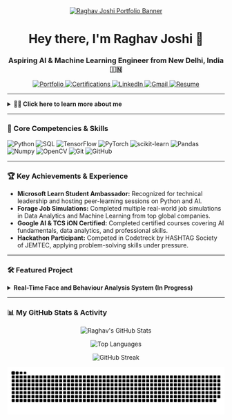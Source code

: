 <div align="center">
  <a href="https://portfolio-bfu1.vercel.app" target="_blank" rel="noopener noreferrer">
    <img 
      src="https://capsule-render.vercel.app/api?type=wave&color=007cf0&height=280&section=header&text=Raghav%20Joshi&desc=%20%20%20%20%20%20%20%20%20%20%20%20%20%20%20%20%20%20%20%20%20%20%20%20%20%20%20%20%20%20%20%20%20%20%20%20%20%20%20%20%20%20%20%20%20%20%20%20%20%20%20%20%20%20%20%20%20%20%20%20%20%20%20%20%20%20%20%20%20%20%20%20%20%20%20%20%20%20%20%20%20%20%20%20%20%20%20%20%20%20%20%20%20%20%20%20%20%20%20%20%20%20%20%20%20%20%20%20%20%20%20%20%20%20%20%20%20%20%20%20%20%20%20%20%20%20%20%20%20%20%20%20%20%20%20%20%20%20%20%20%20%20%20%20%20%20%20%20%20%20%20%20%20%20%20%20%20%20%20%20%20%20%20%20%20%20%20%20%20%20%20%20%20%20%20%20%20%20%20%20%20%20%20%20%20%20%20%20%20%20%20%20%20%20%20%20%20%20%20%20%20%20%20%20%20%20%20%20%20%20%20%20%20%20%20%20%20%20%20%20%20%20%20%20%20%20%20%20%20%20%20%20%20%20%20%20%20%20%20%20%20%20%20%20%20%20%20%20%20%20%20%20%20%20%20%20%20%20%20%20%20%20%20%20%20%20%20%20%20%20%20%20%20%20%20%20%20%20%20%20%20%20%20%20%20%20%20%20%20%20%20%20%20%20%20%20%20%20%20%20%20%20%20%20%20%20%20%20%20%20%20%20%20%20%20%20%20%20%20%20%20%20%20%20%20%20%20%20%20%20%20%20%20%20%20%20%20%20%20%20%20%20%20%20%20%20%20%20%20%20%20%20%20%20%20%20%20%20%20%20%20%20%20%20%20%20%20%20%20%20%20%20%20%20%20%20%20%20%20%20%20%20%20%20%20%20%20%20%20%20%20%20%20%20%20%20%20%20%20%20%20%20%20%20%20%20%20%20%20%20%20%20%20%20%20%20%20%20%20%20%20%20%20%20%20%20%20%20%20%20%20%20%20%20%20%20%20%20%20%20%20%20%20%20%20%20%20%20%20%20%20%20%20%20%20%20%20%20%20%20%20%20%20%20%20%20%20%20%20%20%20%20%20%20%20%20%20%20%20%20%20%20%20%20%20%20%20%20%20%20%20%20%20%20%20%20%20%20%20%20%20%20%20%20%20%20%20%20%20%20%20%20%20%20%20%20%20%20%20%20%20%20%20%20%20%20%20%20%20%20%20%20%20%20%20%20%20%20%20%20%20%20%20%20%20%20%20%20%20%20%20%20%20%20%20%20%20%20%20%20%20%20%20%20%20%20%20%20%20%20%20%20%20%20%20%20%20%20%20%20%20%20%20%20%20%20%20%20%20%20%20%20%20%20%20%20%20%20%20%20%20%20%20%20%20%20%20%20%20%20%20%20%20%20%20%20%20%20%20%20%20%20%20%20%20%20%20%20%20%20%20%20%20%20%20%20%20%20%20%20%20%20%20%20%20%20%20%20%20%20%20%20%20%20%20%20%20%20%20%20%20%20%20%20%20%20%20%20%20%20%20%20%20%20%20%20%20%20%20%20%20%20%20%20%20%20%20%20%20%20%20%20%20%20%20%20%20%20%20%20%20%20%20%20%20%20%20%20%20%20%20%20%20%20%20%20%20%20%20%20%20%20%20%20%20%20%20%20%20%20%20%20%20%20%20%20%20%20%20%20%20%20%20%20%20%20%20%20%20%20%20%20%20%20%20%20%20%20%20%20%20%20%20%20%20%20%20%20%20%20%20%20%20%20%20%20%20%20%20%20%20%20%20%20%20%20%20%20%20%20%20%20%20%20%20%20%20%20%20%20%20%20%20%20%20%20%%20%20%20%20%20%20%20%20%20%20%20%20%20%20%20%20%20%20%20%20%20%20%20%20%20%20%20%20%20%20%20%20%20%20%20%20%20%20%20%20%20%20%20%20%20%20%20%20%20%20%20%20%20%20%20%20%20%20%20%20%20%20%20%20%20%20%20%20%20%20%20%20%20%20%20%20%20%20%20%20%20%20%20%20%20%20%20%20%20%20%20%20%20%20%20%20%20%20%20%20%20%20%20%20%20%20%20%20%20%20%20%20%20%20%20%20%20%20%20%20%20%20%20%20%20%20%20%20%20%20%20%20%20%20%20%20%20%20%20%20%20%20%20%20%20%20%20%20%20%20%20%20%20%20%20%20%20%20%20%20%20%20%20%20%20%20%20%20%20%20%20%20%20%20%20%20%20%20%20%20%20%20%20%20%20%20%20%20%20%20%20%20%20%20%20%20%20%20%20%20%20%20%20%20%20%20%20%20%20%20%20%20%20%20%20%20%20%20%20%20%20%20%20%20%20%20%20%20%20%20%20%20%20%20%20%20%20%20%20%20%20%20%20%20%20%20%20%20%20%20%20%20%20%20%20%20%20%20%20%20%20%20%20%20%20%20%20%20%20%20%20%20%20%20%20%20%20%20%20%20%20%20%20%20%20%20%20%20%20%20%20%20%20%20%20%20%20%20%20%20%20%20%20%20%20%20%20%20%20%20%20%20%20%20%20%20%20%20%20%20%20%20%20%20%20%20%20%20%20%20%20%20%20%20%20%20%20%20%20%20%20%20%20%20%20%20%20%20%20%20%20%20%20%20%20%20%20%20%20%20%20%20%20%20%20%20%20%20%20%20%20%20%20%20%20%20%20%20%20%20%20%20%20%20%20%20%20%20%20%20%20%20%20%20%20%20%20%20%20%20%20%20%20%20%20%20%20%20%20%20%20%20%20%20%20%20%20%20%20%20%20%20%20%20%20%20%20%20%20%20%20%20%20%20%20%20%20%20%20%20%20%20%20%20%20%20%20%20%20%20%20%20%20%20%20%20%20%20%20%20%20%20%20%20%20%20%20%20%20%20%20%20%20%20%20%20%20%20%20%20%20%20%20%20%20%20%20%20%20%20%20%20%20%20%20%20%20%20%20%20%20%20%20%20%20%20%20%20%20%20%20%20%20%20%20%20%20%20%20%20%20%20%20%20%20%20%20%20%20%20%20%20%20%20%20%20%20%20%20%20%20%20%20%20%20%20%20%20%20%20%20%20%20%20%20%20%20%20%20%20%20%20%20%20%20%20%20%20%20%20%20%20%20%20%20%20%20%20%20Aspiring%20AI%20and%20ML%20Engineer&fontSize=45&descSize=20&fontColor=ffffff&animation=fadeIn" 
      alt="Raghav Joshi Portfolio Banner" 
      style="max-width: 100%; height: auto;"
    />
  </a>
</div>

<h1 align="center">Hey there, I'm Raghav Joshi 👋</h1>
<h3 align="center">Aspiring AI & Machine Learning Engineer from New Delhi, India 🇮🇳</h3>

<p align="center">
  <a href="https://portfolio-bfu1.vercel.app" target="_blank">
    <img src="https://img.shields.io/badge/View_My_Portfolio-00AADD?style=for-the-badge&logo=rocket&logoColor=white" alt="Portfolio"/>
  </a>
  <a href="https://raghavj12345.github.io/Certifications/" target="_blank">
    <img src="https://img.shields.io/badge/View_Certifications-FFC107?style=for-the-badge&logo=scroll&logoColor=black" alt="Certifications"/>
  </a>
  <a href="https://www.linkedin.com/in/raghav-joshi-687a02373" target="_blank">
    <img src="https://img.shields.io/badge/LinkedIn-0077B5?style=for-the-badge&logo=linkedin&logoColor=white" alt="LinkedIn"/>
  </a>
  <a href="mailto:raghavj12321@gmail.com">
    <img src="https://img.shields.io/badge/Email_Me-D14836?style=for-the-badge&logo=gmail&logoColor=white" alt="Gmail"/>
  </a>
  <a href="https://github.com/raghavj12345/raghavj12345/blob/main/RaghavJoshiResume.pdf" target="_blank">
    <img src="https://img.shields.io/badge/View_Resume-DA291C?style=for-the-badge&logo=adobeacrobatreader&logoColor=white" alt="Resume"/>
  </a>
</p>

---

<details>
  <summary>👨‍💻<strong> Click here to learn more about me</strong></summary>
  <br>
  I am a motivated and detail-oriented AI/ML enthusiast currently pursuing my B.Tech in Computer Science. My passion lies in turning complex data into actionable insights and building impactful, intelligent solutions. I have hands-on experience with key machine learning frameworks and a proven ability to learn and adapt in collaborative, fast-paced environments. I'm always eager to connect and discuss new technologies, projects, or opportunities!
</details>

---

### 🚀 Core Competencies & Skills

<p align="left">
  <img src="https://img.shields.io/badge/Python-3776AB?style=for-the-badge&logo=python&logoColor=white" alt="Python"/>
  <img src="https://img.shields.io/badge/SQL-4479A1?style=for-the-badge&logo=postgresql&logoColor=white" alt="SQL"/>
  <img src="https://img.shields.io/badge/TensorFlow-FF6F00?style=for-the-badge&logo=tensorflow&logoColor=white" alt="TensorFlow"/>
  <img src="https://img.shields.io/badge/PyTorch-EE4C2C?style=for-the-badge&logo=pytorch&logoColor=white" alt="PyTorch"/>
  <img src="https://img.shields.io/badge/scikit--learn-F7931E?style=for-the-badge&logo=scikit-learn&logoColor=white" alt="scikit-learn"/>
  <img src="https://img.shields.io/badge/Pandas-150458?style=for-the-badge&logo=pandas&logoColor=white" alt="Pandas"/>
  <img src="https://img.shields.io/badge/Numpy-013243?style=for-the-badge&logo=numpy&logoColor=white" alt="Numpy"/>
  <img src="https://img.shields.io/badge/OpenCV-5C3EE8?style=for-the-badge&logo=opencv&logoColor=white" alt="OpenCV"/>
  <img src="https://img.shields.io/badge/Git-F05032?style=for-the-badge&logo=git&logoColor=white" alt="Git"/>
  <img src="https://img.shields.io/badge/GitHub-181717?style=for-the-badge&logo=github&logoColor=white" alt="GitHub"/>
</p>

---

### 🏆 Key Achievements & Experience

-   **Microsoft Learn Student Ambassador:** Recognized for technical leadership and hosting peer-learning sessions on Python and AI.
-   **Forage Job Simulations:** Completed multiple real-world job simulations in Data Analytics and Machine Learning from top global companies.
-   **Google AI & TCS iON Certified:** Completed certified courses covering AI fundamentals, data analytics, and professional skills.
-   **Hackathon Participant:** Competed in Codetreck by HASHTAG Society of JEMTEC, applying problem-solving skills under pressure.

---

### 🛠️ Featured Project

<details>
  <summary><strong>Real-Time Face and Behaviour Analysis System (In Progress)</strong></summary>
  <br>
  This project focuses on analyzing facial expressions and behavioral patterns from a real-time video feed. It integrates computer vision and deep learning models to derive user sentiment and activity insights, with applications in retail customer analysis, workplace wellness monitoring, and intelligent surveillance.
  <ul>
    <li><strong>Captures and processes</strong> real-time video to detect and track human faces.</li>
    <li><strong>Integrates</strong> facial expression recognition and pose estimation models.</li>
    <li><strong>Aims to provide</strong> actionable insights based on user sentiment and behavior.</li>
    <li><strong>Tech Stack:</strong> Python, OpenCV, TensorFlow (in progress).</li>
  </ul>
</details>

---

### 📊 My GitHub Stats & Activity

<div align="center">

  <img 
    src="https://github-readme-stats.vercel.app/api?username=raghavj12345&show_icons=true&theme=tokyonight&count_private=true" 
    alt="Raghav's GitHub Stats" 
    style="max-width: 100%; height: auto;" 
  />

  <img 
    src="https://github-readme-stats.vercel.app/api/top-langs/?username=raghavj12345&layout=compact&langs_count=8&theme=tokyonight" 
    alt="Top Languages" 
    style="max-width: 100%; height: auto;" 
  />

  <img 
    src="https://github-readme-streak-stats.herokuapp.com/?user=raghavj12345&theme=tokyonight" 
    alt="GitHub Streak" 
    style="max-width: 100%; height: auto;" 
  />

  <div align="center">

  <img 
    src="https://raw.githubusercontent.com/Platane/snk/output/github-contribution-grid-snake-dark.svg" 
    alt="Raghav's GitHub Snake Animation" 
    style="max-width: 100%; height: auto;" 
  />

</div>

